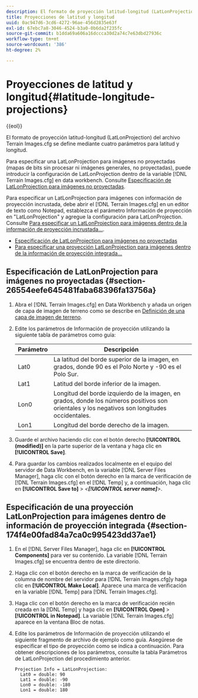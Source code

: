 ```yaml
---
description: El formato de proyección latitud-longitud (LatLonProjection) del archivo Terrain Images.cfg se define mediante cuatro parámetros para latitud y longitud.
title: Proyecciones de latitud y longitud
uuid: 0ac947d6-3cd6-4272-96ae-456d2835e63f
exl-id: 67ebc7a8-3046-4524-b3a0-0b6da2f235fc
source-git-commit: b1dda69a606a16dccca30d2a74c7e63dbd27936c
workflow-type: tm+mt
source-wordcount: '386'
ht-degree: 2%

---
```


# Proyecciones de latitud y longitud{#latitude-longitude-projections}

{{eol}}

El formato de proyección latitud-longitud (LatLonProjection) del archivo Terrain Images.cfg se define mediante cuatro parámetros para latitud y longitud.

Para especificar una LatLonProjection para imágenes no proyectadas (mapas de bits sin procesar ni imágenes generales, no proyectadas), puede introducir la configuración de LatLonProjection dentro de la variable [!DNL Terrain Images.cfg] en data workbench. Consulte [Especificación de LatLonProjection para imágenes no proyectadas](../../../../../home/c-geo-oview/c-wk-img-lyrs/c-trn-img-lyrs/c-proj-info-trn-imgs/c-lat-long-proj.md#section-26554eefe645481faba68396fa13756a).

Para especificar un LatLonProjection para imágenes con información de proyección incrustada, debe abrir el [!DNL Terrain Images.cfg] en un editor de texto como Notepad, establezca el parámetro Información de proyección en &quot;LatLonProjection&quot; y agregue la configuración para LatLonProjection. Consulte [Para especificar un LatLonProjection para imágenes dentro de la información de proyección incrustada...](../../../../../home/c-geo-oview/c-wk-img-lyrs/c-trn-img-lyrs/c-proj-info-trn-imgs/c-lat-long-proj.md#section-174f4e00fad84a7ca0c995423dd37ae1).

* [Especificación de LatLonProjection para imágenes no proyectadas](../../../../../home/c-geo-oview/c-wk-img-lyrs/c-trn-img-lyrs/c-proj-info-trn-imgs/c-lat-long-proj.md#section-26554eefe645481faba68396fa13756a)
* [Para especificar una proyección LatLonProjection para imágenes dentro de la información de proyección integrada...](../../../../../home/c-geo-oview/c-wk-img-lyrs/c-trn-img-lyrs/c-proj-info-trn-imgs/c-lat-long-proj.md#section-174f4e00fad84a7ca0c995423dd37ae1)

## Especificación de LatLonProjection para imágenes no proyectadas {#section-26554eefe645481faba68396fa13756a}

1. Abra el [!DNL Terrain Images.cfg] en Data Workbench y añada un origen de capa de imagen de terreno como se describe en [Definición de una capa de imagen de terreno](../../../../../home/c-geo-oview/c-wk-img-lyrs/c-trn-img-lyrs/c-trn-img-lyrs.md#concept-8a0a16013e824ac29f35a0349b5d8ccf).

1. Edite los parámetros de Información de proyección utilizando la siguiente tabla de parámetros como guía:

   | Parámetro | Descripción |
   |---|---|
   | Lat0 | La latitud del borde superior de la imagen, en grados, donde 90 es el Polo Norte y -90 es el Polo Sur. |
   | Lat1 | Latitud del borde inferior de la imagen. |
   | Lon0 | Longitud del borde izquierdo de la imagen, en grados, donde los números positivos son orientales y los negativos son longitudes occidentales. |
   | Lon1 | Longitud del borde derecho de la imagen. |

1. Guarde el archivo haciendo clic con el botón derecho **[!UICONTROL (modified)]** en la parte superior de la ventana y haga clic en **[!UICONTROL Save]**.

1. Para guardar los cambios realizados localmente en el equipo del servidor de Data Workbench, en la variable [!DNL Server Files Manager], haga clic con el botón derecho en la marca de verificación de [!DNL Terrain Images.cfg] en el [!DNL Temp] y, a continuación, haga clic en **[!UICONTROL Save to]** > *&lt;**[!UICONTROL server name]**>*.

## Especificación de una proyección LatLonProjection para imágenes dentro de información de proyección integrada {#section-174f4e00fad84a7ca0c995423dd37ae1}

1. En el [!DNL Server Files Manager], haga clic en **[!UICONTROL Components]** para ver su contenido. La variable [!DNL Terrain Images.cfg] se encuentra dentro de este directorio.

1. Haga clic con el botón derecho en la marca de verificación de la columna de nombre del servidor para [!DNL Terrain Images.cfg]y haga clic en **[!UICONTROL Make Local]**. Aparece una marca de verificación en la variable [!DNL Temp] para [!DNL Terrain Images.cfg].

1. Haga clic con el botón derecho en la marca de verificación recién creada en la [!DNL Temp] y haga clic en **[!UICONTROL Open]** > **[!UICONTROL in Notepad]**. La variable [!DNL Terrain Images.cfg] aparece en la ventana Bloc de notas.

1. Edite los parámetros de Información de proyección utilizando el siguiente fragmento de archivo de ejemplo como guía. Asegúrese de especificar el tipo de proyección como se indica a continuación. Para obtener descripciones de los parámetros, consulte la tabla Parámetros de LatLonProjection del procedimiento anterior.

   ```
   Projection Info = LatLonProjection: 
     Lat0 = double: 90
     Lat1 = double: -90
     Lon0 = double: -180
     Lon1 = double: 180
   ```
